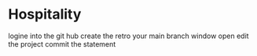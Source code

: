 # Hospitality

logine into the git hub 
create the retro
your main branch window open
edit the project
commit the statement
